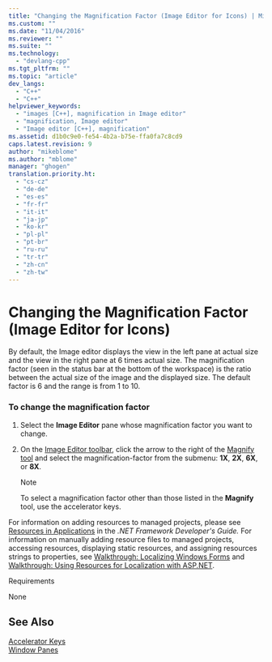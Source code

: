 ```yaml
---
title: "Changing the Magnification Factor (Image Editor for Icons) | Microsoft Docs"
ms.custom: ""
ms.date: "11/04/2016"
ms.reviewer: ""
ms.suite: ""
ms.technology: 
  - "devlang-cpp"
ms.tgt_pltfrm: ""
ms.topic: "article"
dev_langs: 
  - "C++"
  - "C++"
helpviewer_keywords: 
  - "images [C++], magnification in Image editor"
  - "magnification, Image editor"
  - "Image editor [C++], magnification"
ms.assetid: d1b0c9e0-fe54-4b2a-b75e-ffa0fa7c8cd9
caps.latest.revision: 9
author: "mikeblome"
ms.author: "mblome"
manager: "ghogen"
translation.priority.ht: 
  - "cs-cz"
  - "de-de"
  - "es-es"
  - "fr-fr"
  - "it-it"
  - "ja-jp"
  - "ko-kr"
  - "pl-pl"
  - "pt-br"
  - "ru-ru"
  - "tr-tr"
  - "zh-cn"
  - "zh-tw"
---
```

# Changing the Magnification Factor (Image Editor for Icons)
By default, the Image editor displays the view in the left pane at actual size and the view in the right pane at 6 times actual size. The magnification factor (seen in the status bar at the bottom of the workspace) is the ratio between the actual size of the image and the displayed size. The default factor is 6 and the range is from 1 to 10.  
  
### To change the magnification factor  
  
1.  Select the **Image Editor** pane whose magnification factor you want to change.  
  
2.  On the [Image Editor toolbar](../mfc/toolbar-image-editor-for-icons.md), click the arrow to the right of the [Magnify tool](../mfc/toolbar-image-editor-for-icons.md) and select the magnification-factor from the submenu: **1X**, **2X**, **6X**, or **8X**.  
  
    > [!NOTE]
    >  To select a magnification factor other than those listed in the **Magnify** tool, use the accelerator keys.  
  
 For information on adding resources to managed projects, please see [Resources in Applications](http://msdn.microsoft.com/Library/8ad495d4-2941-40cf-bf64-e82e85825890) in the *.NET Framework Developer's Guide.* For information on manually adding resource files to managed projects, accessing resources, displaying static resources, and assigning resources strings to properties, see [Walkthrough: Localizing Windows Forms](http://msdn.microsoft.com/en-us/9a96220d-a19b-4de0-9f48-01e5d82679e5) and [Walkthrough: Using Resources for Localization with ASP.NET](http://msdn.microsoft.com/Library/bb4e5b44-e2b0-48ab-bbe9-609fb33900b6).  
  
 Requirements  
  
 None  
  
## See Also  
 [Accelerator Keys](../mfc/accelerator-keys-image-editor-for-icons.md)   
 [Window Panes](../mfc/window-panes-image-editor-for-icons.md)

